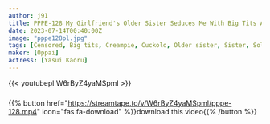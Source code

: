 ```yaml
---
author: j91
title: PPPE-128 My Girlfriend's Older Sister Seduces Me With Big Tits And Creampies OK Kaoru Yasui
date: 2023-07-14T00:40:00Z
image: "pppe128pl.jpg"
tags: [Censored, Big tits, Creampie, Cuckold, Older sister, Sister, Solowork]
maker: [Oppai]
actress: [Yasui Kaoru]
---
```



{{< youtubepl W6rByZ4yaMSpml >}}
###

{{% button href="https://streamtape.to/v/W6rByZ4yaMSpml/pppe-128.mp4" icon="fas fa-download" %}}download this video{{% /button %}}

